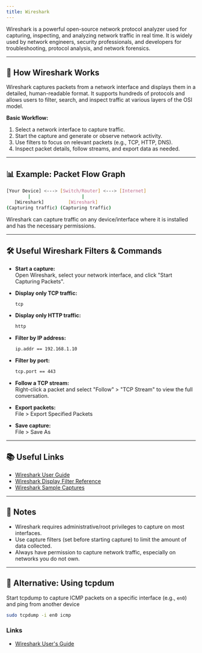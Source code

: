 ```yaml
---
title: Wireshark
---
```


Wireshark is a powerful open-source network protocol analyzer used for capturing, inspecting, and analyzing network traffic in real time. It is widely used by network engineers, security professionals, and developers for troubleshooting, protocol analysis, and network forensics.

---

## 🌟 How Wireshark Works

Wireshark captures packets from a network interface and displays them in a detailed, human-readable format. It supports hundreds of protocols and allows users to filter, search, and inspect traffic at various layers of the OSI model.

**Basic Workflow:**

1. Select a network interface to capture traffic.
2. Start the capture and generate or observe network activity.
3. Use filters to focus on relevant packets (e.g., TCP, HTTP, DNS).
4. Inspect packet details, follow streams, and export data as needed.

---

## 📊 Example: Packet Flow Graph

```sh
[Your Device] <---> [Switch/Router] <---> [Internet]
        |                   |
   [Wireshark]         [Wireshark]
(Capturing traffic) (Capturing traffic)
```

Wireshark can capture traffic on any device/interface where it is installed and has the necessary permissions.

---

## 🛠️ Useful Wireshark Filters & Commands

- **Start a capture:**  
  Open Wireshark, select your network interface, and click "Start Capturing Packets".

- **Display only TCP traffic:**  

  ```sh
  tcp
  ```

- **Display only HTTP traffic:**  

  ```sh
  http
  ```

- **Filter by IP address:**  

  ```sh
  ip.addr == 192.168.1.10
  ```

- **Filter by port:**  

  ```sh
  tcp.port == 443
  ```

- **Follow a TCP stream:**  
  Right-click a packet and select "Follow" > "TCP Stream" to view the full conversation.

- **Export packets:**  
  File > Export Specified Packets

- **Save capture:**  
  File > Save As

---

## 📚 Useful Links

- [Wireshark User Guide](https://www.wireshark.org/docs/wsug_html_chunked/)
- [Wireshark Display Filter Reference](https://wiki.wireshark.org/DisplayFilters)
- [Wireshark Sample Captures](https://wiki.wireshark.org/SampleCaptures)

---

## 📝 Notes

- Wireshark requires administrative/root privileges to capture on most interfaces.
- Use capture filters (set before starting capture) to limit the amount of data collected.
- Always have permission to capture network traffic, especially on networks you do not own.

---

## 🐾 Alternative: Using tcpdum
Start tcpdump to capture ICMP packets on a specific interface (e.g., `en0`) and ping from another device

```sh
sudo tcpdump -i en0 icmp
```

### Links

- [Wireshark User's Guide](https://www.wireshark.org/docs/wsug_html_chunked/)

